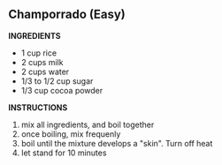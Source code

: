 ## Champorrado (Easy)

**INGREDIENTS**

- 1 cup rice
- 2 cups milk
- 2 cups water
- 1/3 to 1/2 cup sugar
- 1/3 cup cocoa powder

**INSTRUCTIONS**

1. mix all ingredients, and boil together
1. once boiling, mix frequenly
1. boil until the mixture develops a "skin". Turn off heat
1. let stand for 10 minutes
